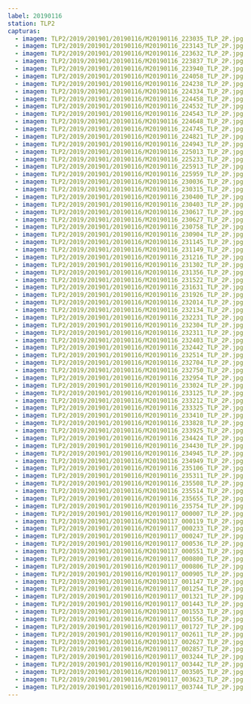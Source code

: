 ```yaml
---
label: 20190116
station: TLP2
capturas:
  - imagem: TLP2/2019/201901/20190116/M20190116_223035_TLP_2P.jpg
  - imagem: TLP2/2019/201901/20190116/M20190116_223143_TLP_2P.jpg
  - imagem: TLP2/2019/201901/20190116/M20190116_223632_TLP_2P.jpg
  - imagem: TLP2/2019/201901/20190116/M20190116_223837_TLP_2P.jpg
  - imagem: TLP2/2019/201901/20190116/M20190116_223940_TLP_2P.jpg
  - imagem: TLP2/2019/201901/20190116/M20190116_224058_TLP_2P.jpg
  - imagem: TLP2/2019/201901/20190116/M20190116_224238_TLP_2P.jpg
  - imagem: TLP2/2019/201901/20190116/M20190116_224334_TLP_2P.jpg
  - imagem: TLP2/2019/201901/20190116/M20190116_224458_TLP_2P.jpg
  - imagem: TLP2/2019/201901/20190116/M20190116_224532_TLP_2P.jpg
  - imagem: TLP2/2019/201901/20190116/M20190116_224543_TLP_2P.jpg
  - imagem: TLP2/2019/201901/20190116/M20190116_224648_TLP_2P.jpg
  - imagem: TLP2/2019/201901/20190116/M20190116_224745_TLP_2P.jpg
  - imagem: TLP2/2019/201901/20190116/M20190116_224821_TLP_2P.jpg
  - imagem: TLP2/2019/201901/20190116/M20190116_224943_TLP_2P.jpg
  - imagem: TLP2/2019/201901/20190116/M20190116_225013_TLP_2P.jpg
  - imagem: TLP2/2019/201901/20190116/M20190116_225233_TLP_2P.jpg
  - imagem: TLP2/2019/201901/20190116/M20190116_225913_TLP_2P.jpg
  - imagem: TLP2/2019/201901/20190116/M20190116_225959_TLP_2P.jpg
  - imagem: TLP2/2019/201901/20190116/M20190116_230036_TLP_2P.jpg
  - imagem: TLP2/2019/201901/20190116/M20190116_230315_TLP_2P.jpg
  - imagem: TLP2/2019/201901/20190116/M20190116_230400_TLP_2P.jpg
  - imagem: TLP2/2019/201901/20190116/M20190116_230403_TLP_2P.jpg
  - imagem: TLP2/2019/201901/20190116/M20190116_230617_TLP_2P.jpg
  - imagem: TLP2/2019/201901/20190116/M20190116_230627_TLP_2P.jpg
  - imagem: TLP2/2019/201901/20190116/M20190116_230758_TLP_2P.jpg
  - imagem: TLP2/2019/201901/20190116/M20190116_230904_TLP_2P.jpg
  - imagem: TLP2/2019/201901/20190116/M20190116_231145_TLP_2P.jpg
  - imagem: TLP2/2019/201901/20190116/M20190116_231149_TLP_2P.jpg
  - imagem: TLP2/2019/201901/20190116/M20190116_231216_TLP_2P.jpg
  - imagem: TLP2/2019/201901/20190116/M20190116_231302_TLP_2P.jpg
  - imagem: TLP2/2019/201901/20190116/M20190116_231356_TLP_2P.jpg
  - imagem: TLP2/2019/201901/20190116/M20190116_231522_TLP_2P.jpg
  - imagem: TLP2/2019/201901/20190116/M20190116_231631_TLP_2P.jpg
  - imagem: TLP2/2019/201901/20190116/M20190116_231926_TLP_2P.jpg
  - imagem: TLP2/2019/201901/20190116/M20190116_232014_TLP_2P.jpg
  - imagem: TLP2/2019/201901/20190116/M20190116_232134_TLP_2P.jpg
  - imagem: TLP2/2019/201901/20190116/M20190116_232231_TLP_2P.jpg
  - imagem: TLP2/2019/201901/20190116/M20190116_232304_TLP_2P.jpg
  - imagem: TLP2/2019/201901/20190116/M20190116_232311_TLP_2P.jpg
  - imagem: TLP2/2019/201901/20190116/M20190116_232403_TLP_2P.jpg
  - imagem: TLP2/2019/201901/20190116/M20190116_232442_TLP_2P.jpg
  - imagem: TLP2/2019/201901/20190116/M20190116_232514_TLP_2P.jpg
  - imagem: TLP2/2019/201901/20190116/M20190116_232704_TLP_2P.jpg
  - imagem: TLP2/2019/201901/20190116/M20190116_232750_TLP_2P.jpg
  - imagem: TLP2/2019/201901/20190116/M20190116_232954_TLP_2P.jpg
  - imagem: TLP2/2019/201901/20190116/M20190116_233024_TLP_2P.jpg
  - imagem: TLP2/2019/201901/20190116/M20190116_233125_TLP_2P.jpg
  - imagem: TLP2/2019/201901/20190116/M20190116_233212_TLP_2P.jpg
  - imagem: TLP2/2019/201901/20190116/M20190116_233325_TLP_2P.jpg
  - imagem: TLP2/2019/201901/20190116/M20190116_233410_TLP_2P.jpg
  - imagem: TLP2/2019/201901/20190116/M20190116_233828_TLP_2P.jpg
  - imagem: TLP2/2019/201901/20190116/M20190116_233925_TLP_2P.jpg
  - imagem: TLP2/2019/201901/20190116/M20190116_234424_TLP_2P.jpg
  - imagem: TLP2/2019/201901/20190116/M20190116_234430_TLP_2P.jpg
  - imagem: TLP2/2019/201901/20190116/M20190116_234945_TLP_2P.jpg
  - imagem: TLP2/2019/201901/20190116/M20190116_234949_TLP_2P.jpg
  - imagem: TLP2/2019/201901/20190116/M20190116_235106_TLP_2P.jpg
  - imagem: TLP2/2019/201901/20190116/M20190116_235311_TLP_2P.jpg
  - imagem: TLP2/2019/201901/20190116/M20190116_235508_TLP_2P.jpg
  - imagem: TLP2/2019/201901/20190116/M20190116_235514_TLP_2P.jpg
  - imagem: TLP2/2019/201901/20190116/M20190116_235655_TLP_2P.jpg
  - imagem: TLP2/2019/201901/20190116/M20190116_235754_TLP_2P.jpg
  - imagem: TLP2/2019/201901/20190116/M20190117_000007_TLP_2P.jpg
  - imagem: TLP2/2019/201901/20190116/M20190117_000119_TLP_2P.jpg
  - imagem: TLP2/2019/201901/20190116/M20190117_000233_TLP_2P.jpg
  - imagem: TLP2/2019/201901/20190116/M20190117_000247_TLP_2P.jpg
  - imagem: TLP2/2019/201901/20190116/M20190117_000536_TLP_2P.jpg
  - imagem: TLP2/2019/201901/20190116/M20190117_000551_TLP_2P.jpg
  - imagem: TLP2/2019/201901/20190116/M20190117_000800_TLP_2P.jpg
  - imagem: TLP2/2019/201901/20190116/M20190117_000806_TLP_2P.jpg
  - imagem: TLP2/2019/201901/20190116/M20190117_000905_TLP_2P.jpg
  - imagem: TLP2/2019/201901/20190116/M20190117_001147_TLP_2P.jpg
  - imagem: TLP2/2019/201901/20190116/M20190117_001254_TLP_2P.jpg
  - imagem: TLP2/2019/201901/20190116/M20190117_001321_TLP_2P.jpg
  - imagem: TLP2/2019/201901/20190116/M20190117_001443_TLP_2P.jpg
  - imagem: TLP2/2019/201901/20190116/M20190117_001553_TLP_2P.jpg
  - imagem: TLP2/2019/201901/20190116/M20190117_001556_TLP_2P.jpg
  - imagem: TLP2/2019/201901/20190116/M20190117_001727_TLP_2P.jpg
  - imagem: TLP2/2019/201901/20190116/M20190117_002611_TLP_2P.jpg
  - imagem: TLP2/2019/201901/20190116/M20190117_002627_TLP_2P.jpg
  - imagem: TLP2/2019/201901/20190116/M20190117_002857_TLP_2P.jpg
  - imagem: TLP2/2019/201901/20190116/M20190117_003244_TLP_2P.jpg
  - imagem: TLP2/2019/201901/20190116/M20190117_003442_TLP_2P.jpg
  - imagem: TLP2/2019/201901/20190116/M20190117_003505_TLP_2P.jpg
  - imagem: TLP2/2019/201901/20190116/M20190117_003623_TLP_2P.jpg
  - imagem: TLP2/2019/201901/20190116/M20190117_003744_TLP_2P.jpg
---
```


